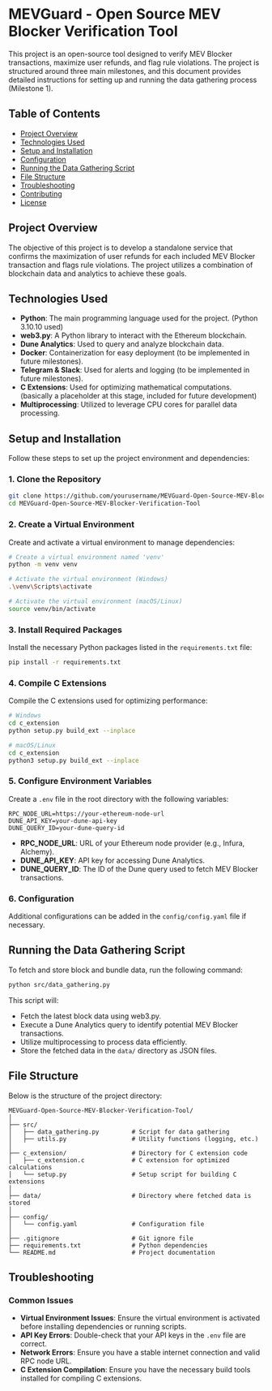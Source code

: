 # MEVGuard - Open Source MEV Blocker Verification Tool

This project is an open-source tool designed to verify MEV Blocker transactions, maximize user refunds, and flag rule violations. The project is structured around three main milestones, and this document provides detailed instructions for setting up and running the data gathering process (Milestone 1).

## Table of Contents

- [Project Overview](#project-overview)
- [Technologies Used](#technologies-used)
- [Setup and Installation](#setup-and-installation)
- [Configuration](#configuration)
- [Running the Data Gathering Script](#running-the-data-gathering-script)
- [File Structure](#file-structure)
- [Troubleshooting](#troubleshooting)
- [Contributing](#contributing)
- [License](#license)

## Project Overview

The objective of this project is to develop a standalone service that confirms the maximization of user refunds for each included MEV Blocker transaction and flags rule violations. The project utilizes a combination of blockchain data and analytics to achieve these goals.

## Technologies Used

- **Python**: The main programming language used for the project. (Python 3.10.10 used)
- **web3.py**: A Python library to interact with the Ethereum blockchain.
- **Dune Analytics**: Used to query and analyze blockchain data.
- **Docker**: Containerization for easy deployment (to be implemented in future milestones).
- **Telegram & Slack**: Used for alerts and logging (to be implemented in future milestones).
- **C Extensions**: Used for optimizing mathematical computations. (basically a placeholder at this stage, included for future development)
- **Multiprocessing**: Utilized to leverage CPU cores for parallel data processing.

## Setup and Installation

Follow these steps to set up the project environment and dependencies:

### 1. Clone the Repository

```bash
git clone https://github.com/yourusername/MEVGuard-Open-Source-MEV-Blocker-Verification-Tool.git
cd MEVGuard-Open-Source-MEV-Blocker-Verification-Tool
```

### 2. Create a Virtual Environment

Create and activate a virtual environment to manage dependencies:

```bash
# Create a virtual environment named 'venv'
python -m venv venv

# Activate the virtual environment (Windows)
.\venv\Scripts\activate

# Activate the virtual environment (macOS/Linux)
source venv/bin/activate
```

### 3. Install Required Packages

Install the necessary Python packages listed in the `requirements.txt` file:

```bash
pip install -r requirements.txt
```

### 4. Compile C Extensions

Compile the C extensions used for optimizing performance:

```bash
# Windows
cd c_extension
python setup.py build_ext --inplace

# macOS/Linux
cd c_extension
python3 setup.py build_ext --inplace
```

### 5. Configure Environment Variables

Create a `.env` file in the root directory with the following variables:

```
RPC_NODE_URL=https://your-ethereum-node-url
DUNE_API_KEY=your-dune-api-key
DUNE_QUERY_ID=your-dune-query-id
```

- **RPC_NODE_URL**: URL of your Ethereum node provider (e.g., Infura, Alchemy).
- **DUNE_API_KEY**: API key for accessing Dune Analytics.
- **DUNE_QUERY_ID**: The ID of the Dune query used to fetch MEV Blocker transactions.

### 6. Configuration

Additional configurations can be added in the `config/config.yaml` file if necessary.

## Running the Data Gathering Script

To fetch and store block and bundle data, run the following command:

```bash
python src/data_gathering.py
```

This script will:
- Fetch the latest block data using web3.py.
- Execute a Dune Analytics query to identify potential MEV Blocker transactions.
- Utilize multiprocessing to process data efficiently.
- Store the fetched data in the `data/` directory as JSON files.

## File Structure

Below is the structure of the project directory:

```
MEVGuard-Open-Source-MEV-Blocker-Verification-Tool/
│
├── src/
│   ├── data_gathering.py         # Script for data gathering
│   ├── utils.py                  # Utility functions (logging, etc.)
│
├── c_extension/                  # Directory for C extension code
│   ├── c_extension.c             # C extension for optimized calculations
│   └── setup.py                  # Setup script for building C extensions
│
├── data/                         # Directory where fetched data is stored
│
├── config/
│   └── config.yaml               # Configuration file
│
├── .gitignore                    # Git ignore file
├── requirements.txt              # Python dependencies
└── README.md                     # Project documentation
```

## Troubleshooting

### Common Issues

- **Virtual Environment Issues**: Ensure the virtual environment is activated before installing dependencies or running scripts.
- **API Key Errors**: Double-check that your API keys in the `.env` file are correct.
- **Network Errors**: Ensure you have a stable internet connection and valid RPC node URL.
- **C Extension Compilation**: Ensure you have the necessary build tools installed for compiling C extensions.
